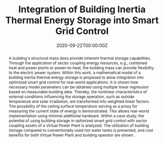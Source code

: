 ---
title: "Integration of Building Inertia Thermal Energy Storage into Smart Grid Control"

# Authors
# If you created a profile for a user (e.g. the default `admin` user), write the username (folder name) here 
# and it will be replaced with their full name and linked to their profile.
authors:
- Jan F. Heinekamp
- admin
- Sabine Krutzsch
- Friedrich Sick
- Kai Strunz
- Sahin Albayrak

# Author notes (optional)
author_notes:
- "Equal contribution"
- "Equal contribution"

date: "2020-09-22T00:00:00Z" 
doi: "10.1109/SEST48500.2020.9203238"

# Schedule page publish date (NOT publication's date).
publishDate: "2020-01-31T00:00:00Z"

# Publication type.
# Legend: 0 = Uncategorized; 1 = Conference paper; 2 = Journal article;
# 3 = Preprint / Working Paper; 4 = Report; 5 = Book; 6 = Book section;
# 7 = Thesis; 8 = Patent
publication_types: ["1"]

# Publication name and optional abbreviated publication name.
publication: In *2020 International Conference on Smart Energy Systems and Technologies (SEST)*
publication_short: In *SEST 2020*

abstract: A building's structural mass does provide inherent thermal storage capabilities. Through the application of sector coupling energy resources, e.g., combined heat and power plants or power-to-heat, the building mass can provide flexibility to the electric power system. Within this work, a mathematical model of a building inertia thermal energy storage is proposed to allow integration into optimized smart grid control for real-world applications. It is shown how necessary model parameters can be obtained using multiple linear regression based on measurable building data. Thereby, the nonlinear characteristics of external conditions influencing the storage operation, such as outside temperature and solar irradiation, are transformed into weighted linear factors. The possibility of the ceiling surface temperature serving as a proxy for measuring the current state of energy is demonstrated. This allows real-world implementation using minimal additional hardware. Within a case study, the potential of using building storage in optimized smart grid control with sector coupling assets of a Virtual Power Plant is analyzed. The utilization of building storage compared to conventionally used hot water tanks is presented, and cost benefits for both Virtual Power Plant and building operator are shown.

# Summary. An optional shortened abstract.
summary: ""

tags: []

# Display this page in the Featured widget?
featured: true

# Custom links (uncomment lines below)
# links:
# - name: Custom Link
#   url: http://example.org

url_pdf: 'https://ieeexplore.ieee.org/document/9203238'
url_code: ''
url_dataset: ''
url_poster: ''
url_project: ''
url_slides: ''
url_source: ''
url_video: ''

# Featured image
# To use, add an image named `featured.jpg/png` to your page's folder. 
image:
  caption: 'Building Inherent Thermal Energy Storage (BITES) concept overview.'
  focal_point: ""
  preview_only: false

# Associated Projects (optional).
#   Associate this publication with one or more of your projects.
#   Simply enter your project's folder or file name without extension.
#   E.g. `internal-project` references `content/project/internal-project/index.md`.
#   Otherwise, set `projects: []`.
projects: []

# Slides (optional).
#   Associate this publication with Markdown slides.
#   Simply enter your slide deck's filename without extension.
#   E.g. `slides: "example"` references `content/slides/example/index.md`.
#   Otherwise, set `slides: ""`.
slides: ""
---